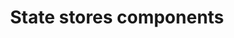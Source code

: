 ---
type: docs
title: "State stores components"
linkTitle: "State stores"
description: "Guidance on setting up different state stores for Dapr state management"
weight: 1000
---